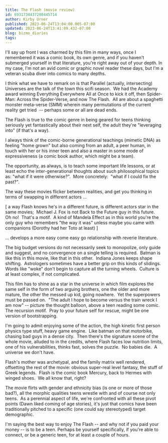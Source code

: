 ```yaml
---
title: The Flash (movie review)
id: 6931734437288445714
author: Kirby Urner
published: 2023-06-24T13:04:00.005-07:00
updated: 2023-06-24T13:41:09.432-07:00
blog: bizmo_diaries
tags: 
---
```


I'll say up front I was charmed by this film in many ways, once I remembered it was a comic book, its own genre, and if you haven't submerged yourself in that literature, you're right away out of your depth. In my case, I'm not an avid comic or graphic novel reader these days, but I'm a veteran scuba diver into comics to many depths.

I think what we have to remark on is that Parallel (actually, intersecting) Universes are the talk of the town this scifi season.  We had the Academy award winning Everything Everywhere All at Once to kick it off, then Spider-Man: Across the Spider-Verse, and now The Flash.  All are about a spaghetti monster meta-verse (SMM) wherein many permutations of the current reality get tried  -- perhaps some or all are dead ends.

The Flash is true to the comic genre in being geared for teens thinking seriously yet fantastically about their next self, the adult they're "leveraging into" (if that's a way).  

I always think of the comic-borne generational teachings (mimetic DNA) as feeling "home grown" but also coming from an adult, a peer human, in touch with her or his inner teen and also a master in some mode of expressiveness (a comic book author, which might be a team).  

The opportunity, as always, is to teach some important life lessons, or at least echo the inter-generational thoughts about such philosophical topics as: "what if it were otherwise?".  More concretely:  "what if I could fix the past?".

The way these movies flicker between realities, and get you thinking in terms of swapping in different actors ... 

[ a way Flash knows he's in a different future, is different actors star in the same movies;  Michael J. Fox is not Back to the Future guy in this future.  Oh no!  That's a motif.  A kind of Mandela Effect as in this world you're the only guy who remembers "the way it was" unless maybe you came with companions (Dorothy had her Toto at least) ]

... develops a more easy come easy go relationship with reverie literature.  

The big budget versions do not necessarily seek to monopolize, only guide and suggest, and no convergence on a single telling is required.  Batman is like this in this movie, like that in this other.  Indiana Jones keeps shape shifting.  Astrologers sometimes have a better grip on this kinds of slidings.  Words like "woke" don't begin to capture all the turning wheels.  Culture is at least complex, if not complicated.

This film has to shine as a star in the universe in which film explores the same self in the form of two arguing brothers, one the older and more mature, the other the messed up kid, going nowhere.  Yet the superpowers must be passed on.  "The adult I hope to become versus the train wreck I am now" -- picture the thought balloon, above a teen reading some comic.  The recursion motif.  Pray to your future self for rescue, might be one version of bootstrapping.

I'm going to admit enjoying some of the action, the high kinetic first person physics type stuff, heavy game engine.  Like batman on that motorbike, chasing bad guys in a dense city.  Then there's the signature scene of the whole movie, alluded to in the credits, where Flash faces low nutrition limits, one of his vulnerabilities, thinks fast, solves the puzzle.  No babies die.  A universe we don't have.

Flash's mother was archetypal, and the family matrix well rendered, offsetting the rest of the movie: obvious super-real level fantasy, the stuff of Greek legends.  Flash is the comic book Mercury, back to Hermes with winged shoes.  We all know that, right?

The movie flirts with gender and ethnicity bias (is one or more of those bad?), all the morphic qualities teens wrestle with and of course not only teens.  As a perennial aspect of life, we're confronted with all these pivot points (Dawn liked coming of age stories), it's just that comics have been traditionally pitched to a specific (one could say stereotyped) target demographic.  

I'm saying the best way to enjoy The Flash -- and why not if you paid your money -- is to be a teen. Perhaps be yourself specifically, if you're able to connect, or be a generic teen, for at least a couple of hours.